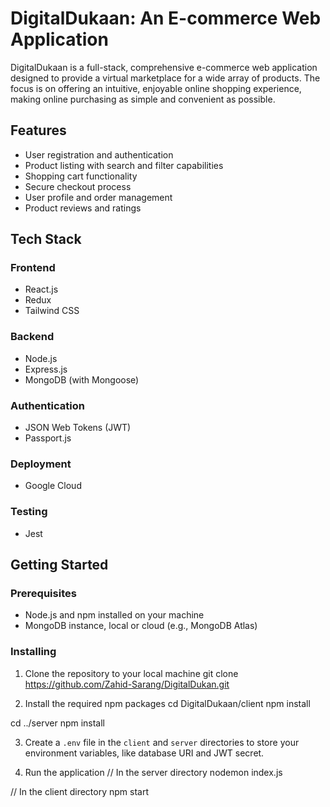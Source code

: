 # DigitalDukaan: An E-commerce Web Application

DigitalDukaan is a full-stack, comprehensive e-commerce web application designed to provide a virtual marketplace for a wide array of products. The focus is on offering an intuitive, enjoyable online shopping experience, making online purchasing as simple and convenient as possible. 

## Features

- User registration and authentication
- Product listing with search and filter capabilities
- Shopping cart functionality
- Secure checkout process
- User profile and order management
- Product reviews and ratings

## Tech Stack

### Frontend
- React.js
- Redux
- Tailwind CSS

### Backend
- Node.js
- Express.js
- MongoDB (with Mongoose)

### Authentication
- JSON Web Tokens (JWT)
- Passport.js

### Deployment
- Google Cloud

### Testing
- Jest

## Getting Started

### Prerequisites

- Node.js and npm installed on your machine
- MongoDB instance, local or cloud (e.g., MongoDB Atlas)

### Installing

1. Clone the repository to your local machine
git clone https://github.com/Zahid-Sarang/DigitalDukan.git

3. Install the required npm packages
cd DigitalDukaan/client
npm install

cd ../server
npm install

3. Create a `.env` file in the `client` and `server` directories to store your environment variables, like database URI and JWT secret.

4. Run the application
// In the server directory
nodemon index.js

// In the client directory
npm start
